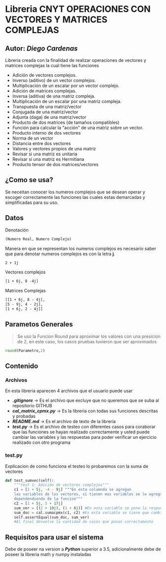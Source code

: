 # Libreria CNYT OPERACIONES CON VECTORES Y MATRICES COMPLEJAS

## Autor: ***Diego Cardenas***

Libreria creada con la finalidad de realizar operaciones de vectores y matrices complejas la cual tiene las funciones

- Adición de vectores complejos.
- Inverso (aditivo) de un vector complejos.
- Multiplicación de un escalar por un vector complejo.
- Adición de matrices complejas.
- Inversa (aditiva) de una matriz compleja.
- Multiplicación de un escalar por una matriz compleja.
- Transpuesta de una matriz/vector
- Conjugada de una matriz/vector
- Adjunta (daga) de una matriz/vector
- Producto de dos matrices (de tamaños compatibles)
- Función para calcular la "acción" de una matriz sobre un vector.
- Producto interno de dos vectores
- Norma de un vector
- Distancia entre dos vectores
- Valores  y vectores propios de una matriz
- Revisar si una matriz es unitaria
- Revisar si una matriz es Hermitiana
- Producto tensor de dos matrices/vectores

## ¿Como se usa?

Se neceitan conocer los numeros complejos que se desean operar y escoger correctamente las funciones las cuales estas demarcadas y simplificadas para su uso.

## Datos

Denotación

``` txt
(Numero Real, Numero Complejo)
```

Manera en que se representan los numeros complejos es necesario saber que para denotar numeros complejos es con la letra **j**.


``` txt
2 + 1j
```

Vectores complejos

``` txt
[1 + 6j, 8 -4j]
```

Matrices Complejas
``` txt
[[1 + 6j, 8 - 4j],
[5 - 9j, 4 - 2j],
[1 + 6j, 2 - 4j]]
```



## Parametos Generales

>Se uso la Funcion Round para aproximar los valores con una presicion de 2, en este caso, los casos pruebas tuvieron que ser aproximados
```Python
round(Parametro,2)
```

## Contenido

### Archivos 

En esta libreria aparecen 4 archivos que el usuario puede usar

- ***.gitignore*** -> Es el archivo que excluye que no queremos que se suba al repositorio GITHUB
- ***cal_matrix_cpmx.py*** -> Es la libreria con todas sus funciones descritas y probadas
- ***README.md*** -> Es el archivo de texto de la libreria
- ***test.py*** -> Es el archivo de testeo con diferentes casos para coraborar que las funciones se hayan realizado correctamente y usted puede cambiar las variables y las respuestas para poder verificar un ejercicio realizado con otro programa

### test.py

Explicacion de como funciona el testeo lo probaremos con la suma de vectores

``` Python
def test_sumvec(self):
    """test 1: Adición de vectores complejos"""
    c1 = [1 + 5j, -4 - 9j] """En esta columnda se agregan 
    las variables de los vectores, si tienen mas variables se le agregan 
    dependendiendo de la funcion"""
    c2 = [1 + 5j, 5 + 17j]
    sum_ver = [(2 + 10j), (1 + 8j)] #En esta variable se pone la respuesta que a usted le dio
    sum_doc = cal.sumacpmx(c1, c2) #En esta variable se tiene que cambiar la funcion a la cual se va a hacer el testeo
    self.assertEqual(sum_doc, sum_ver)
    #Al final devuelve la cantidad de casos que pasan correctamente 
```


## Requisitos para usar el sistema

Debe de poseer na version a ***Python*** superior a 3.5, adicionalmente debe de poseer la libreria math y numpy instaladas